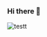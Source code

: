 ### Hi there 👋
![testt]([[http://url/to/img.png](https://www.freepik.com/free-vector/tech-facebook-cover_1221242.htm)](https://timelinecovers.pro/facebook-cover/download/general-technology-computer-background-facebook-cover.jpg))


<!--
**ronitafter/ronitafter** is a ✨ _special_ ✨ repository because its `README.md` (this file) appears on your GitHub profile.
Here are some ideas to get you started:

- 🔭 I’m currently working on ...
- 🌱 I’m currently learning ...
- 👯 I’m looking to collaborate on ...
- 🤔 I’m looking for help with ...
- 💬 Ask me about ...
- 📫 How to reach me: ...
- 😄 Pronouns: ...
- ⚡ Fun fact: ...
-->

